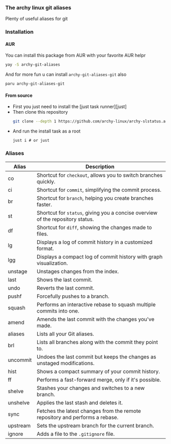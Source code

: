 ### The archy linux git aliases
Plenty of useful aliases for git

### Installation
#### AUR
You can install this package from AUR with your favorite AUR helpr
```sh
yay -S archy-git-aliases
```
And for more fun u can install `archy-git-aliases-git` also
```sh
paru archy-git-aliases-git
```
#### From source
* First you just need to install the [just task runner][just] 
* Then clone this repository 
    ```sh
    git clone --depth 1 https://github.com/archy-linux/archy-slstatus.archy-git-aliases.git
    ```
* And run the install task as a root
    ```
    just i # or just
    ```

### Aliases

| Alias    | Description                                                                                       |
|----------|---------------------------------------------------------------------------------------------------|
| co       | Shortcut for `checkout`, allows you to switch branches quickly.                                   |
| ci       | Shortcut for `commit`, simplifying the commit process.                                             |
| br       | Shortcut for `branch`, helping you create branches faster.                                         |
| st       | Shortcut for `status`, giving you a concise overview of the repository status.                    |
| df       | Shortcut for `diff`, showing the changes made to files.                                            |
| lg       | Displays a log of commit history in a customized format.                                           |
| lgg      | Displays a compact log of commit history with graph visualization.                                 |
| unstage  | Unstages changes from the index.                                                                   |
| last     | Shows the last commit.                                                                             |
| undo     | Reverts the last commit.                                                                           |
| pushf    | Forcefully pushes to a branch.                                                                     |
| squash   | Performs an interactive rebase to squash multiple commits into one.                                |
| amend    | Amends the last commit with the changes you've made.                                               |
| aliases  | Lists all your Git aliases.                                                                        |
| brl      | Lists all branches along with the commit they point to.                                            |
| uncommit | Undoes the last commit but keeps the changes as unstaged modifications.                            |
| hist     | Shows a compact summary of your commit history.                                                    |
| ff       | Performs a fast-forward merge, only if it's possible.                                              |
| shelve   | Stashes your changes and switches to a new branch.                                                 |
| unshelve | Applies the last stash and deletes it.                                                             |
| sync     | Fetches the latest changes from the remote repository and performs a rebase.                       |
| upstream | Sets the upstream branch for the current branch.                                                   |
| ignore   | Adds a file to the `.gitignore` file.                                                              |


